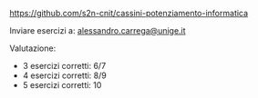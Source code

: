 

https://github.com/s2n-cnit/cassini-potenziamento-informatica

Inviare esercizi a:
    alessandro.carrega@unige.it

Valutazione:
- 3 esercizi corretti: 6/7
- 4 esercizi corretti: 8/9
- 5 esercizi corretti: 10

